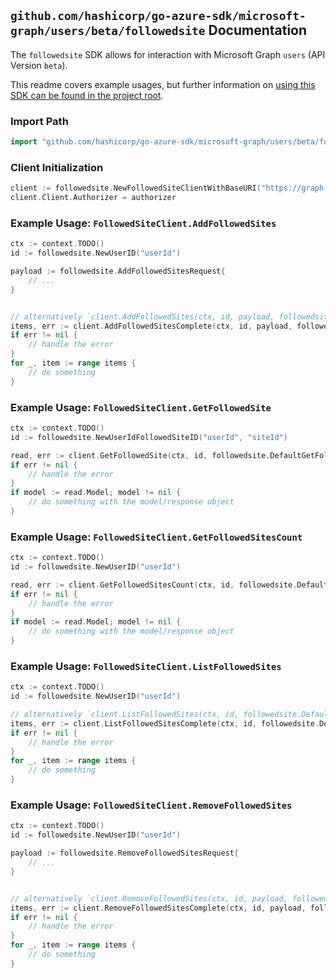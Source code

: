 
## `github.com/hashicorp/go-azure-sdk/microsoft-graph/users/beta/followedsite` Documentation

The `followedsite` SDK allows for interaction with Microsoft Graph `users` (API Version `beta`).

This readme covers example usages, but further information on [using this SDK can be found in the project root](https://github.com/hashicorp/go-azure-sdk/tree/main/docs).

### Import Path

```go
import "github.com/hashicorp/go-azure-sdk/microsoft-graph/users/beta/followedsite"
```


### Client Initialization

```go
client := followedsite.NewFollowedSiteClientWithBaseURI("https://graph.microsoft.com")
client.Client.Authorizer = authorizer
```


### Example Usage: `FollowedSiteClient.AddFollowedSites`

```go
ctx := context.TODO()
id := followedsite.NewUserID("userId")

payload := followedsite.AddFollowedSitesRequest{
	// ...
}


// alternatively `client.AddFollowedSites(ctx, id, payload, followedsite.DefaultAddFollowedSitesOperationOptions())` can be used to do batched pagination
items, err := client.AddFollowedSitesComplete(ctx, id, payload, followedsite.DefaultAddFollowedSitesOperationOptions())
if err != nil {
	// handle the error
}
for _, item := range items {
	// do something
}
```


### Example Usage: `FollowedSiteClient.GetFollowedSite`

```go
ctx := context.TODO()
id := followedsite.NewUserIdFollowedSiteID("userId", "siteId")

read, err := client.GetFollowedSite(ctx, id, followedsite.DefaultGetFollowedSiteOperationOptions())
if err != nil {
	// handle the error
}
if model := read.Model; model != nil {
	// do something with the model/response object
}
```


### Example Usage: `FollowedSiteClient.GetFollowedSitesCount`

```go
ctx := context.TODO()
id := followedsite.NewUserID("userId")

read, err := client.GetFollowedSitesCount(ctx, id, followedsite.DefaultGetFollowedSitesCountOperationOptions())
if err != nil {
	// handle the error
}
if model := read.Model; model != nil {
	// do something with the model/response object
}
```


### Example Usage: `FollowedSiteClient.ListFollowedSites`

```go
ctx := context.TODO()
id := followedsite.NewUserID("userId")

// alternatively `client.ListFollowedSites(ctx, id, followedsite.DefaultListFollowedSitesOperationOptions())` can be used to do batched pagination
items, err := client.ListFollowedSitesComplete(ctx, id, followedsite.DefaultListFollowedSitesOperationOptions())
if err != nil {
	// handle the error
}
for _, item := range items {
	// do something
}
```


### Example Usage: `FollowedSiteClient.RemoveFollowedSites`

```go
ctx := context.TODO()
id := followedsite.NewUserID("userId")

payload := followedsite.RemoveFollowedSitesRequest{
	// ...
}


// alternatively `client.RemoveFollowedSites(ctx, id, payload, followedsite.DefaultRemoveFollowedSitesOperationOptions())` can be used to do batched pagination
items, err := client.RemoveFollowedSitesComplete(ctx, id, payload, followedsite.DefaultRemoveFollowedSitesOperationOptions())
if err != nil {
	// handle the error
}
for _, item := range items {
	// do something
}
```
